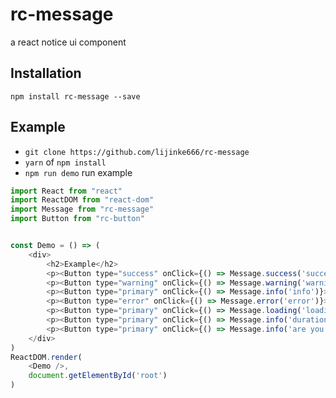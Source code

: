 # rc-message
a react notice ui component 

## Installation
```
npm install rc-message --save
```

## Example
 - `git clone https://github.com/lijinke666/rc-message`
 - `yarn` of `npm install`
 - `npm run demo`   run example


```javascript
import React from "react"
import ReactDOM from "react-dom"
import Message from "rc-message"
import Button from "rc-button"


const Demo = () => (
    <div>
        <h2>Example</h2>
        <p><Button type="success" onClick={() => Message.success('success')}>success</Button></p>
        <p><Button type="warning" onClick={() => Message.warning('warning')}>primary</Button></p>
        <p><Button type="primary" onClick={() => Message.info('info')}>info</Button></p>
        <p><Button type="error" onClick={() => Message.error('error')}>error</Button></p>
        <p><Button type="primary" onClick={() => Message.loading('loading', 10)}>loading</Button></p>
        <p><Button type="primary" onClick={() => Message.info('duration', 100)}>10s duration</Button></p>
        <p><Button type="primary" onClick={() => Message.info('are you ready?', 3, () => Message.info('i am callback'))}>callback</Button></p>
    </div>
)
ReactDOM.render(
    <Demo />,
    document.getElementById('root')
)
```


